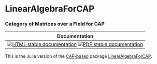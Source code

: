 <!-- BEGIN HEADER -->
# LinearAlgebraForCAP

### Category of Matrices over a Field for CAP

| Documentation |
| ------------- |
| [![HTML stable documentation][html-img]][html-url] [![PDF stable documentation][pdf-img]][pdf-url] |

<!-- END HEADER -->

This is the Julia version of the [CAP-based][CAP_based] package [LinearAlgebraForCAP][LinearAlgebraForCAP].

[CAP_based]: https://homalg-project.github.io/docs/CAP_project-based/
[LinearAlgebraForCAP]: https://homalg-project.github.io/pkg/LinearAlgebraForCAP

<!-- BEGIN FOOTER -->
[html-img]: https://img.shields.io/badge/🔗%20HTML-stable-blue.svg
[html-url]: https://homalg-project.github.io/CAP_project/LinearAlgebraForCAP/doc/chap0_mj.html

[pdf-img]: https://img.shields.io/badge/🔗%20PDF-stable-blue.svg
[pdf-url]: https://homalg-project.github.io/CAP_project/LinearAlgebraForCAP/download_pdf.html
<!-- END FOOTER -->
